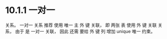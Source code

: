 # 10.1.1 一对一

关系。 一对一 关系 推荐 使用 唯一 主 外 键 关联， 即 两张 表 使用 外 键 关联 关系， 由于 是 一对一 关联， 因此 还需 要给 外 键 列 增加 unique 唯一 约束。



